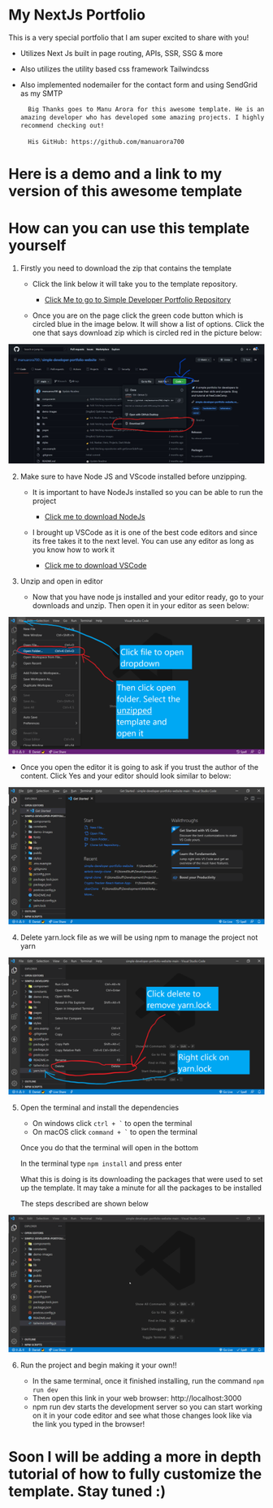 # My NextJs Portfolio

This is a very special portfolio that I am super excited to share with you!

- Utilizes Next Js built in page routing, APIs, SSR, SSG & more

- Also utilizes the utility based css framework Tailwindcss

- Also implemented nodemailer for the contact form and using SendGrid as my SMTP

        Big Thanks goes to Manu Arora for this awesome template. He is an amazing developer who has developed some amazing projects. I highly recommend checking out!

        His GitHub: https://github.com/manuarora700

# Here is a demo and a link to my version of this awesome template

# How can you can use this template yourself

1. Firstly you need to download the zip that contains the template

   - Click the link below it will take you to the template repository.

     - [Click Me to go to Simple Developer Portfolio Repository](https://github.com/manuarora700/simple-developer-portfolio-website)

   - Once you are on the page click the green code button which is circled blue in the image below. It will show a list of options. Click the one that says download zip which is circled red in the picture below:

![Portfolio Repo Screenshot](./public/images/readme-screenshot-one.jpg)

2. Make sure to have Node JS and VScode installed before unzipping.

   - It is important to have NodeJs installed so you can be able to run the project

     - [Click me to download NodeJs](https://nodejs.org/en/)

   - I brought up VSCode as it is one of the best code editors and since its free takes it to the next level. You can use any editor as long as you know how to work it
     - [Click me to download VSCode](https://code.visualstudio.com/)

3. Unzip and open in editor
   - Now that you have node js installed and your editor ready, go to your downloads and unzip. Then open it in your editor as seen below:

![Opening Project in VSCode](./public/images/readme-screenshot-two.png)

- Once you open the editor it is going to ask if you trust the author of the content. Click Yes and your editor should look similar to below:

![Opening Project in VSCode Final](./public/images/readme-screenshot-three.png)

4. Delete yarn.lock file as we will be using npm to manage the project not yarn

![Deleting yarn.lock](./public/images/readme-screenshot-four.png)

5. Open the terminal and install the dependencies

   - On windows click <code>ctrl + `</code> to open the terminal
   - On macOS click <code>command + `</code> to open the terminal

   Once you do that the terminal will open in the bottom

   In the terminal type <code>npm install</code> and press enter

   What this is doing is its downloading the packages that were used to set up the template. It may take a minute for all the packages to be installed

   The steps described are shown below

![Installing Dependencies](./public/images/readme-screenshot-five.gif)

6. Run the project and begin making it your own!!

   - In the same terminal, once it finished installing, run the command <code>npm run dev</code>
   - Then open this link in your web browser: http://localhost:3000
   - npm run dev starts the development server so you can start working on it in your code editor and see what those changes look like via the link you typed in the browser!

# Soon I will be adding a more in depth tutorial of how to fully customize the template. Stay tuned :)

